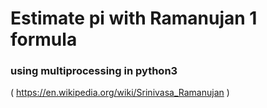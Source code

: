 # Estimate pi with Ramanujan 1 formula 
### using multiprocessing in python3
( https://en.wikipedia.org/wiki/Srinivasa_Ramanujan )
